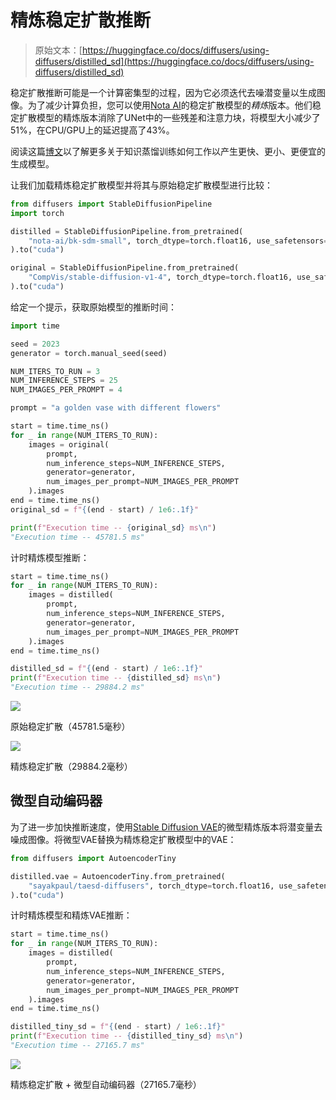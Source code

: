 # 精炼稳定扩散推断

> 原始文本：[https://huggingface.co/docs/diffusers/using-diffusers/distilled_sd](https://huggingface.co/docs/diffusers/using-diffusers/distilled_sd)

稳定扩散推断可能是一个计算密集型的过程，因为它必须迭代去噪潜变量以生成图像。为了减少计算负担，您可以使用[Nota AI](https://huggingface.co/nota-ai)的稳定扩散模型的*精炼*版本。他们稳定扩散模型的精炼版本消除了UNet中的一些残差和注意力块，将模型大小减少了51%，在CPU/GPU上的延迟提高了43%。

阅读这篇[博文](https://huggingface.co/blog/sd_distillation)以了解更多关于知识蒸馏训练如何工作以产生更快、更小、更便宜的生成模型。

让我们加载精炼稳定扩散模型并将其与原始稳定扩散模型进行比较：

```py
from diffusers import StableDiffusionPipeline
import torch

distilled = StableDiffusionPipeline.from_pretrained(
    "nota-ai/bk-sdm-small", torch_dtype=torch.float16, use_safetensors=True,
).to("cuda")

original = StableDiffusionPipeline.from_pretrained(
    "CompVis/stable-diffusion-v1-4", torch_dtype=torch.float16, use_safetensors=True,
).to("cuda")
```

给定一个提示，获取原始模型的推断时间：

```py
import time

seed = 2023
generator = torch.manual_seed(seed)

NUM_ITERS_TO_RUN = 3
NUM_INFERENCE_STEPS = 25
NUM_IMAGES_PER_PROMPT = 4

prompt = "a golden vase with different flowers"

start = time.time_ns()
for _ in range(NUM_ITERS_TO_RUN):
    images = original(
        prompt,
        num_inference_steps=NUM_INFERENCE_STEPS,
        generator=generator,
        num_images_per_prompt=NUM_IMAGES_PER_PROMPT
    ).images
end = time.time_ns()
original_sd = f"{(end - start) / 1e6:.1f}"

print(f"Execution time -- {original_sd} ms\n")
"Execution time -- 45781.5 ms"
```

计时精炼模型推断：

```py
start = time.time_ns()
for _ in range(NUM_ITERS_TO_RUN):
    images = distilled(
        prompt,
        num_inference_steps=NUM_INFERENCE_STEPS,
        generator=generator,
        num_images_per_prompt=NUM_IMAGES_PER_PROMPT
    ).images
end = time.time_ns()

distilled_sd = f"{(end - start) / 1e6:.1f}"
print(f"Execution time -- {distilled_sd} ms\n")
"Execution time -- 29884.2 ms"
```

![](../Images/f82acf1004076b7b492a9df026e46793.png)

原始稳定扩散（45781.5毫秒）

![](../Images/fdcbeffef0420159642acccb6336a302.png)

精炼稳定扩散（29884.2毫秒）

## 微型自动编码器

为了进一步加快推断速度，使用[Stable Diffusion VAE](https://huggingface.co/sayakpaul/taesdxl-diffusers)的微型精炼版本将潜变量去噪成图像。将微型VAE替换为精炼稳定扩散模型中的VAE：

```py
from diffusers import AutoencoderTiny

distilled.vae = AutoencoderTiny.from_pretrained(
    "sayakpaul/taesd-diffusers", torch_dtype=torch.float16, use_safetensors=True,
).to("cuda")
```

计时精炼模型和精炼VAE推断：

```py
start = time.time_ns()
for _ in range(NUM_ITERS_TO_RUN):
    images = distilled(
        prompt,
        num_inference_steps=NUM_INFERENCE_STEPS,
        generator=generator,
        num_images_per_prompt=NUM_IMAGES_PER_PROMPT
    ).images
end = time.time_ns()

distilled_tiny_sd = f"{(end - start) / 1e6:.1f}"
print(f"Execution time -- {distilled_tiny_sd} ms\n")
"Execution time -- 27165.7 ms"
```

![](../Images/3eae18d18492330797db5d70b23824f7.png)

精炼稳定扩散 + 微型自动编码器（27165.7毫秒）
